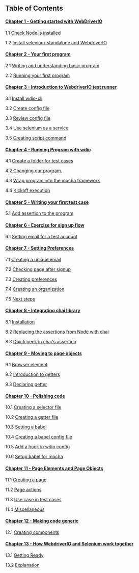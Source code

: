 ## Table of Contents

#### [Chapter 1 - Getting started with WebDriverIO](https://github.com/bigbinary/learn-webdriverio-book/blob/master/book/chapter-1.md)

1.1 [Check Node is installed](https://github.com/bigbinary/learn-webdriverio-book/blob/master/book/chapter-1.md#11-check-node-is-installed)

1.2 [Install selenium-standalone and WebdriverIO](https://github.com/bigbinary/learn-webdriverio-book/blob/master/book/chapter-1.md#12-installing-selenium-standalone-and-webdriverio)

#### [Chapter 2 - Your first program](https://github.com/bigbinary/learn-webdriverio-book/blob/master/book/chapter-2.md)

2.1 [Writing and understanding basic program](https://github.com/bigbinary/learn-webdriverio-book/blob/master/book/chapter-2.md#21-writing-and-understanding-basic-program)

2.2 [Running your first program](https://github.com/bigbinary/learn-webdriverio-book/blob/master/book/chapter-2.md#22-running-your-first-program)

#### [Chapter 3 - Introduction to WebdriverIO test runner](https://github.com/bigbinary/learn-webdriverio-book/blob/master/book/chapter-3.md)

3.1 [Install wdio-cli](https://github.com/bigbinary/learn-webdriverio-book/blob/master/book/chapter-3.md#31-install-wdio-cli)

3.2 [Create config file](https://github.com/bigbinary/learn-webdriverio-book/blob/master/book/chapter-3.md#32-create-config-file)

3.3 [Review config file](https://github.com/bigbinary/learn-webdriverio-book/blob/master/book/chapter-3.md#33-review-config-file)

3.4 [Use selenium as a service](https://github.com/bigbinary/learn-webdriverio-book/blob/master/book/chapter-3.md#34-use-selenium-as-a-service)

3.5 [Creating script command](https://github.com/bigbinary/learn-webdriverio-book/blob/master/book/chapter-3.md#35-creating-script-command)

#### [Chapter 4 - Running Program with wdio](https://github.com/bigbinary/learn-webdriverio-book/blob/master/book/chapter-4.md#running-program-with-wdio)

4.1 [Create a folder for test cases](https://github.com/bigbinary/learn-webdriverio-book/blob/master/book/chapter-4.md#41-create-a-folder-for-test-cases)

4.2 [Changing our program.](https://github.com/bigbinary/learn-webdriverio-book/blob/master/book/chapter-4.md#42-changing-our-program)

4.3 [Wrap program into the mocha framework](https://github.com/bigbinary/learn-webdriverio-book/blob/master/book/chapter-4.md#43-wrap-program-into-the-mocha-framework)

4.4 [Kickoff execution](https://github.com/bigbinary/learn-webdriverio-book/blob/master/book/chapter-4.md#44-kickoff-execution)

#### [Chapter 5 - Writing your first test case](https://github.com/bigbinary/learn-webdriverio-book/blob/master/book/chapter-5.md#writing-your-first-test-case)

5.1 [Add assertion to the program](https://github.com/bigbinary/learn-webdriverio-book/blob/master/book/chapter-5.md#51-add-assertion-to-the-program)

#### [Chapter 6 - Exercise for sign up flow](https://github.com/bigbinary/learn-webdriverio-book/blob/master/book/chapter-6.md#exercise-for-sign-up-flow)

6.1 [Setting email for a test account](https://github.com/bigbinary/learn-webdriverio-book/blob/master/book/chapter-6.md#61-setting-email-for-a-test-account)

#### [Chapter 7 - Setting Preferences](https://github.com/bigbinary/learn-webdriverio-book/blob/master/book/chapter-7.md#setting-preferences)

7.1 [Creating a unique email](https://github.com/bigbinary/learn-webdriverio-book/blob/master/book/chapter-7.md#71-creating-a-unique-email)

7.2 [Checking page after signup](https://github.com/bigbinary/learn-webdriverio-book/blob/master/book/chapter-7.md#72-checking-page-after-signup)

7.3 [Creating preferences](https://github.com/bigbinary/learn-webdriverio-book/blob/master/book/chapter-7.md#73-creating-preferences)

7.4 [Creating an organization](https://github.com/bigbinary/learn-webdriverio-book/blob/master/book/chapter-7.md#74-creating-an-organization)

7.5 [Next steps](https://github.com/bigbinary/learn-webdriverio-book/blob/master/book/chapter-7.md#75-next-steps)

#### [Chapter 8 - Integrating chai library](https://github.com/bigbinary/learn-webdriverio-book/blob/master/book/chapter-8.md#integrating-chai-library)

8.1 [Installation](https://github.com/bigbinary/learn-webdriverio-book/blob/master/book/chapter-8.md#81-installation)

8.2 [Replacing the assertions from Node with chai](https://github.com/bigbinary/learn-webdriverio-book/blob/master/book/chapter-8.md#82-replacing-the-assertions-from-node-with-chai)

8.3 [Quick peek in chai's assertion](https://github.com/bigbinary/learn-webdriverio-book/blob/master/book/chapter-8.md#83-quick-peek-in-chais-assertion)

#### [Chapter 9 - Moving to page objects](https://github.com/bigbinary/learn-webdriverio-book/blob/master/book/chapter-9.md#moving-to-page-objects)

9.1 [Browser element](https://github.com/bigbinary/learn-webdriverio-book/blob/master/book/chapter-9.md#91-browser-element)

9.2 [Introduction to getters](https://github.com/bigbinary/learn-webdriverio-book/blob/master/book/chapter-9.md#92-introduction-to-getters)

9.3 [Declaring getter](https://github.com/bigbinary/learn-webdriverio-book/blob/master/book/chapter-9.md#93-declaring-getter)

#### [Chapter 10 - Polishing code](https://github.com/bigbinary/learn-webdriverio-book/blob/master/book/chapter-10.md#polishing-code)

10.1 [Creating a selector file](https://github.com/bigbinary/learn-webdriverio-book/blob/master/book/chapter-10.md#101-creating-a-selector-file)

10.2 [Creating a getter file](https://github.com/bigbinary/learn-webdriverio-book/blob/master/book/chapter-10.md#102-creating-a-getter-file)

10.3 [Setting a babel](https://github.com/bigbinary/learn-webdriverio-book/blob/master/book/chapter-10.md#103-setting-a-babel)

10.4 [Creating a babel config file](https://github.com/bigbinary/learn-webdriverio-book/blob/master/book/chapter-10.md#104-creating-a-babel-config-file)

10.5 [Add a hook in wdio config](https://github.com/bigbinary/learn-webdriverio-book/blob/master/book/chapter-10.md#105-add-a-hook-in-wdio-config)

10.6 [Setup babel for mocha](https://github.com/bigbinary/learn-webdriverio-book/blob/master/book/chapter-10.md#106-setup-babel-for-mocha)

#### [Chapter 11 - Page Elements and Page Objects](https://github.com/bigbinary/learn-webdriverio-book/blob/master/book/chapter-11.md#page-elements-and-page-objects)

11.1 [Creating a page](https://github.com/bigbinary/learn-webdriverio-book/blob/master/book/chapter-11.md#111-creating-a-page)

11.2 [Page actions](https://github.com/bigbinary/learn-webdriverio-book/blob/master/book/chapter-11.md#112-page-actions)

11.3 [Use case in test cases](https://github.com/bigbinary/learn-webdriverio-book/blob/master/book/chapter-11.md#113-use-case-in-test-cases)

11.4 [Miscellaneous](https://github.com/bigbinary/learn-webdriverio-book/blob/master/book/chapter-11.md#114-miscellaneous)

#### [Chapter 12 - Making code generic](https://github.com/bigbinary/learn-webdriverio-book/blob/master/book/chapter-12.md#making-code-generic)

12.1 [Creating components](https://github.com/bigbinary/learn-webdriverio-book/blob/master/book/chapter-12.md#121-creating-components)

#### [Chapter 13 - How WebdriverIO and Selenium work together](https://github.com/bigbinary/learn-webdriverio-book/blob/master/book/chapter-13.md)

13.1 [Getting Ready](https://github.com/bigbinary/learn-webdriverio-book/blob/master/book/chapter-13.md#getting-ready)

13.2 [Explanation](https://github.com/bigbinary/learn-webdriverio-book/blob/master/book/chapter-13.md#explanation)
